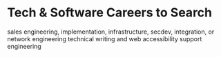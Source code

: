 # Tech & Software Careers to Search

sales engineering, implementation, infrastructure, secdev, integration, or network engineering
technical writing and  web accessibility
support engineering
